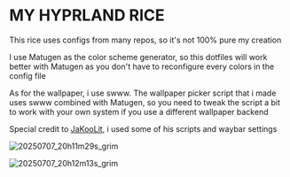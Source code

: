 # MY HYPRLAND RICE
This rice uses configs from many repos, so it's not 100% pure my creation

I use Matugen as the color scheme generator, so this dotfiles will work better with Matugen as you don't have to reconfigure every colors in the config file

As for the wallpaper, i use swww. The wallpaper picker script that i made uses swww combined with Matugen, so you need to tweak the script a bit to work with your own system if you use a different wallpaper backend

Special credit to [JaKooLit](https://github.com/JaKooLit), i used some of his scripts and waybar settings

![20250707_20h11m29s_grim](https://github.com/user-attachments/assets/aa3eefa1-2d79-49a1-931f-815e42032887)


![20250707_20h12m13s_grim](https://github.com/user-attachments/assets/8dbce2ac-3ac1-4434-9266-03a8ae8d17c8)
